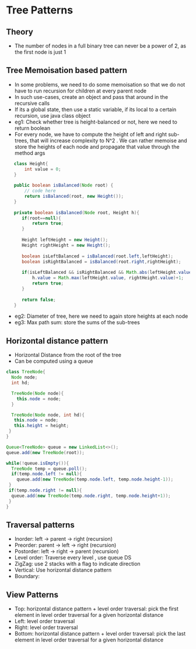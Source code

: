 # Tree Patterns

## Theory
- The number of nodes in a full binary tree can never be a power of 2, as the first node is just 1

## Tree Memoisation based pattern  
- In some problems, we need to do some memoisation so that we do not have to run recursion for children at every parent node
- In such use-cases, create an object and pass that around in the recursive calls
- If its a global state, then use a static variable, if its local to a certain recursion, use java class object
- eg1: Check whether tree is height-balanced or not, here we need to return boolean
- For every node, we have to compute the height of left and right sub-trees, that will increase complexity to N^2 . We can rather memoise and store the heights of each node and propagate that value through the method args

 ```java
    class Height{
        int value = 0;
    }
    
    public boolean isBalanced(Node root) {
        // code here
        return isBalanced(root, new Height());
    }
    
    private boolean isBalanced(Node root, Height h){
       if(root==null){
           return true;
       } 
       
       Height leftHeight = new Height();
       Height rightHeight = new Height();
       
       boolean isLeftBalanced = isBalanced(root.left,leftHeight);
       boolean isRightBalanced = isBalanced(root.right,rightHeight);
       
       if(isLeftBalanced && isRightBalanced && Math.abs(leftHeight.value-rightHeight.value)<=1){
           h.value = Math.max(leftHeight.value, rightHeight.value)+1;
           return true;
       }
       
       return false;
    }
```
- eg2: Diameter of tree, here we need to again store heights at each node
- eg3: Max path sum: store the sums of the sub-trees

## Horizontal distance pattern
- Horizontal Distance from the root of the tree
- Can be computed using a queue
```java
class TreeNode{
  Node node;
  int hd;

  TreeNode(Node node){
    this.node = node;
  }

  TreeNode(Node node, int hd){
   this.node = node;
   this.height = height;
 }
}

Queue<TreeNode> queue = new LinkedList<>();
queue.add(new TreeNode(root));

while(!queue.isEmpty()){
  TreeNode temp = queue.poll();
  if(temp.node.left != null){
    queue.add(new TreeNode(temp.node.left, temp.node.height-1));
 }
 if(temp.node.right != null){
  queue.add(new TreeNode(temp.node.right, temp.node.height+1));
 }
}
```

## Traversal patterns
- Inorder: left -> parent -> right (recursion)
- Preorder: parent -> left -> right (recursion)
- Postorder: left -> right -> parent (recursion)
- Level order: Traverse every level , use queue DS
- ZigZag: use 2 stacks with a flag to indicate direction
- Vertical: Use horizontal distance pattern
- Boundary:

## View Patterns
- Top:  horizontal distance pattern + level order traversal: pick the first element in level order traversal for a given horizontal distance
- Left: level order traversal
- Right: level order traversal
- Bottom: horizontal distance pattern + level order traversal: pick the last element in level order traversal for a given horizontal distance

